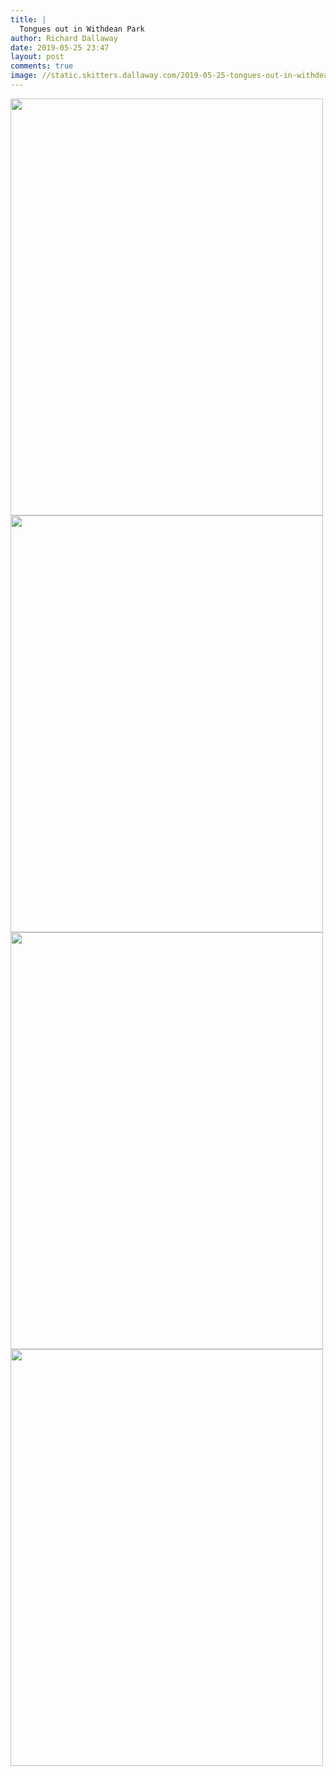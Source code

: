 ```yaml
---
title: |
  Tongues out in Withdean Park
author: Richard Dallaway
date: 2019-05-25 23:47
layout: post
comments: true
image: //static.skitters.dallaway.com/2019-05-25-tongues-out-in-withdean-park-thumb-1-IMG_8406.JPG
---
```


<div>
        <a href="//static.skitters.dallaway.com/2019-05-25-tongues-out-in-withdean-park-fullsize-1-IMG_8406.JPG">
          <img src="//static.skitters.dallaway.com/2019-05-25-tongues-out-in-withdean-park-thumb-1-IMG_8406.JPG" width="500" height="667"/>
        </a>
      </div><div>
        <a href="//static.skitters.dallaway.com/2019-05-25-tongues-out-in-withdean-park-fullsize-3-IMG_8407.JPG">
          <img src="//static.skitters.dallaway.com/2019-05-25-tongues-out-in-withdean-park-thumb-3-IMG_8407.JPG" width="500" height="667"/>
        </a>
      </div><div>
        <a href="//static.skitters.dallaway.com/2019-05-25-tongues-out-in-withdean-park-fullsize-5-IMG_8408.JPG">
          <img src="//static.skitters.dallaway.com/2019-05-25-tongues-out-in-withdean-park-thumb-5-IMG_8408.JPG" width="500" height="667"/>
        </a>
      </div><div>
        <a href="//static.skitters.dallaway.com/2019-05-25-tongues-out-in-withdean-park-fullsize-7-IMG_8409.JPG">
          <img src="//static.skitters.dallaway.com/2019-05-25-tongues-out-in-withdean-park-thumb-7-IMG_8409.JPG" width="500" height="667"/>
        </a>
      </div>



  


  


  


  

      